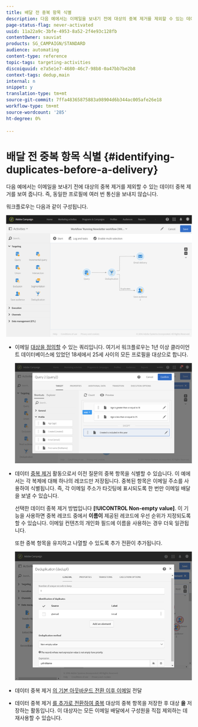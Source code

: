 ```yaml
---
title: 배달 전 중복 항목 식별
description: 다음 예에서는 이메일을 보내기 전에 대상의 중복 제거를 제외할 수 있는 데이터 중복 제거를 보여 줍니다. 즉, 동일한 프로필에 여러 번 통신을 보내지 않습니다.
page-status-flag: never-activated
uuid: 11a22a9c-3bfe-4953-8a52-2f4e93c128fb
contentOwner: sauviat
products: SG_CAMPAIGN/STANDARD
audience: automating
content-type: reference
topic-tags: targeting-activities
discoiquuid: e7a5e1e7-4680-46c7-98b8-0a47bb7be2b8
context-tags: dedup,main
internal: n
snippet: y
translation-type: tm+mt
source-git-commit: 7ffa48365875883a98904d6b344ac005afe26e18
workflow-type: tm+mt
source-wordcount: '285'
ht-degree: 0%

---
```



# 배달 전 중복 항목 식별 {#identifying-duplicates-before-a-delivery}

다음 예에서는 이메일을 보내기 전에 대상의 중복 제거를 제외할 수 있는 데이터 중복 제거를 보여 줍니다. 즉, 동일한 프로필에 여러 번 통신을 보내지 않습니다.

워크플로우는 다음과 같이 구성됩니다.

![](assets/deduplication_example_workflow.png)

* 이메일 [대상을 정의할](../../automating/using/query.md) 수 있는 쿼리입니다. 여기서 워크플로우는 1년 이상 클라이언트 데이터베이스에 있었던 18세에서 25세 사이의 모든 프로필을 대상으로 합니다.

   ![](assets/deduplication_example_query.png)

* 데이터 [중복 제거](../../automating/using/deduplication.md) 활동으로서 이전 질문의 중복 항목을 식별할 수 있습니다. 이 예에서는 각 복제에 대해 하나의 레코드만 저장됩니다. 중복된 항목은 이메일 주소를 사용하여 식별됩니다. 즉, 각 이메일 주소가 타깃팅에 표시되도록 한 번만 이메일 배달을 보낼 수 있습니다.

   선택한 데이터 중복 제거 방법입니다 **[!UICONTROL Non-empty value]**. 이 기능을 사용하면 중복 레코드 중에서 **이름이** 제공된 레코드에 우선 순위가 지정되도록 할 수 있습니다. 이메일 컨텐츠의 개인화 필드에 이름을 사용하는 경우 더욱 일관됩니다.

   또한 중복 항목을 유지하고 나열할 수 있도록 추가 전환이 추가됩니다.

   ![](assets/deduplication_example_dedup.png)

* 데이터 중복 제거 [의 기본 아웃바운드 전환 이후 이메일](../../automating/using/email-delivery.md) 전달
* 데이터 중복 제거 [를 추가로 전환하여 중복](../../automating/using/save-audience.md) 대상의 중복 항목을 저장한 후 대상 **을** 저장하는 활동입니다. 이 대상자는 모든 이메일 배달에서 구성원을 직접 제외하는 데 재사용할 수 있습니다.
